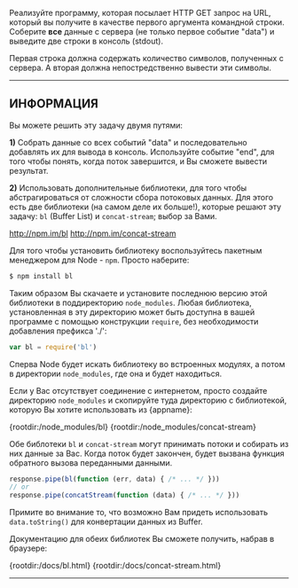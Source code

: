 Реализуйте программу, которая посылает HTTP GET запрос на URL, который вы получите в качестве первого аргумента командной строки. Соберите **все** данные с сервера (не только первое событие "data") и выведите две строки в консоль (stdout).

Первая строка должна содержать количество символов, полученных с сервера. А вторая должна непостредственно вывести эти символы.


----------------------------------------------------------------------
## ИНФОРМАЦИЯ

Вы можете решить эту задачу двумя путями:

**1)** Собрать данные со всех событий "data" и последовательно добавлять их для вывода в консоль. Используйте событие "end", для того чтобы понять, когда поток завершится, и Вы сможете вывести результат.

**2)** Использовать дополнительные библиотеки, для того чтобы абстрагироваться от сложности сбора потоковых данных. Для этого есть две библиотеки (на самом деле их больше!), которые решают эту задачу: `bl` (Buffer List) и `concat-stream`; выбор за Вами.

  <http://npm.im/bl>
  <http://npm.im/concat-stream>

Для того чтобы установить библиотеку воспользуйтесь пакетным менеджером для Node - `npm`. Просто наберите: 

```sh
$ npm install bl
```

Таким образом Вы скачаете и установите последнюю версию этой библиотеки в поддиректорию `node_modules`. Любая библиотека, установленная в эту директорию может быть доступна в вашей программе с помощью конструкции `require`, без необходимости добавления префикса './':

```js
var bl = require('bl')
```

Сперва Node будет искать библиотеку во встроенных модулях, а потом в директории `node_modules`, где она и будет находиться.

Если у Вас отсутствует соединение с интернетом, просто создайте директорию `node_modules` и скопируйте туда директорию с библиотекой, которую Вы хотите использовать из {appname}:

  {rootdir:/node_modules/bl}
  {rootdir:/node_modules/concat-stream}

Обе библотеки `bl` и `concat-stream` могут принимать потоки и собирать из них данные за Вас. Когда поток будет закончен, будет вызвана функция обратного вызова переданными данными.

```js
response.pipe(bl(function (err, data) { /* ... */ }))
// or
response.pipe(concatStream(function (data) { /* ... */ }))
```
Примите во внимание то, что возможно Вам придеть использовать `data.toString()` для конвертации данных из Buffer.

Документацию для обеих библиотек Вы cможете получить, набрав в браузере: 

  {rootdir:/docs/bl.html}
  {rootdir:/docs/concat-stream.html}

----------------------------------------------------------------------
